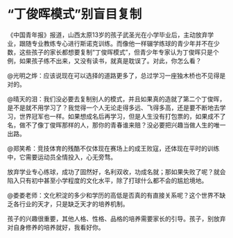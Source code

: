 # “丁俊晖模式”别盲目复制

《中国青年报》报道，山西太原13岁的孩子武圣光在小学毕业后，主动放弃学业，跟随专业教练专心进行斯诺克训练。而像他一样辍学练球的青少年并不在少数，这些孩子的家长都想要复制“丁俊晖模式”，但青少年专家认为丁俊晖只是个例，如果孩子练不出来，又没有读书，就真是耽误了。对此，你怎么看？

@光明之烨：应该说现在可以选择的道路更多了，总过学习一座独木桥也不见得是对的。

@晴天的泪：我们没必要去复制别人的模式，并且如果真的造就了第二个丁俊晖，是不是就不用学习了？我觉得一个人无论走得多远、飞得多高，还是要不断地去学习，世界冠军也一样。如果想成名后再学习，但是人生没有打包票的，如果成不了名，做不了像丁俊晖那样的人，那你的青春谁来赔？没必要把兴趣当做人生的唯一出路。

@郑笑希：竞技体育的残酷不仅体现在赛场上的成王败寇，还体现在平时的训练中，它需要运动员全情投入，心无旁骛。

放弃学业专心练球，成功了固然好，名利双收，功成名就；那如果失败了呢？就会陷入只有初中甚至小学程度的文化水平，除了打球什么都不会的尴尬境地。

@娄娄老师：文化积淀的多少和学历的高低是否真的有直接关系呢？这个世界不缺乏各行业的天才，只是缺乏天才的培养机制。

孩子的兴趣很重要，其他人格、性格、品格的培养需要家长的引导。孩子，别放弃对自身修养的培养就好，我看好你。